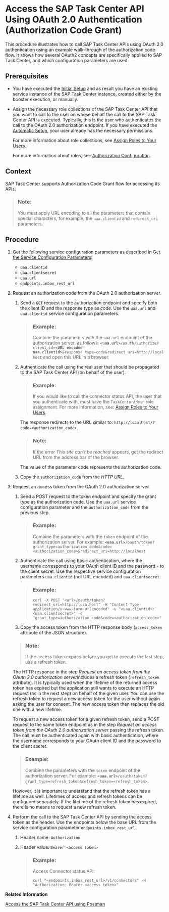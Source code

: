 <!-- loio29928a76d13e4d81a88e5774e9ca194e -->

# Access the SAP Task Center API Using OAuth 2.0 Authentication \(Authorization Code Grant\)

This procedure illustrates how to call SAP Task Center APIs using OAuth 2.0 authentication using an example walk-through of the authorization code flow. It shows how several OAuth2 concepts are specifically applied to SAP Task Center, and which configuration parameters are used.



<a name="loio29928a76d13e4d81a88e5774e9ca194e__section_kc4_vkg_dlb"/>

## Prerequisites

-   You have executed the [Initial Setup](../30-initial-setup/initial-setup-8347694.md) and as result you have an existing service instance of the SAP Task Center instance, created either by the booster execution, or manually.
-   Assign the necessary role collections of the SAP Task Center API that you want to call to the user on whose behalf the call to the SAP Task Center API is executed. Typically, this is the user who authenticates the call to the OAuth 2.0 authorization endpoint. If you have executed the [Automatic Setup](../30-initial-setup/automatic-setup-3a49967.md), your user already has the necessary permissions.

    For more information about role collections, see [Assign Roles to Your Users](../60-security/assign-roles-to-your-users-7e081d8.md).

    For more information about roles, see [Authorization Configuration](../60-security/authorization-configuration-75e4130.md).




<a name="loio29928a76d13e4d81a88e5774e9ca194e__section_rbz_tlg_dlb"/>

## Context

SAP Task Center supports Authorization Code Grant flow for accessing its APIs.

> ### Note:  
> You must apply URL encoding to all the parameters that contain special characters, for example, the `uaa.clientid` and `redirect_uri` parameters.



<a name="loio29928a76d13e4d81a88e5774e9ca194e__section_b2q_2mg_dlb"/>

## Procedure

1.  Get the following service configuration parameters as described in [Get the Service Configuration Parameters](get-the-service-configuration-parameters-e10e7b2.md):
    -   `uaa.clientid`
    -   `uaa.clientsecret`
    -   `uaa.url`
    -   `endpoints.inbox_rest_url`

2.  Request an authorization code from the OAuth 2.0 authorization server.
    1.  Send a `GET` request to the authorization endpoint and specify both the client ID and the response type as *code*. Use the `uaa.url` and `uaa.clientid` service configuration parameters.

        > ### Example:  
        > Combine the parameters with the `uaa.url` endpoint of the authorization server, as follows: **`<uaa.url>`**`/oauth/authorize?client_id=`**`<URL encoded uaa.clientid>`**`&response_type=code&redirect_uri=http://localhost` and open this URL in a browser.

    2.  Authenticate the call using the real user that should be propagated to the SAP Task Center API \(on behalf of the user\).

        > ### Example:  
        > If you would like to call the connector status API, the user that you authenticate with, must have the `TaskCenterAdmin` role assignment. For more information, see: [Assign Roles to Your Users](../60-security/assign-roles-to-your-users-7e081d8.md).

        The response redirects to the URL similar to: `http://localhost/?code=<authorization_code>`.

        > ### Note:  
        > If the error *This site can't be reached* appears, get the redirect URL from the address bar of the browser.

        The value of the parameter code represents the authorization code.

    3.  Copy the `authorization_code` from the *HTTP URL*.

3.  Request an access token from the OAuth 2.0 authorization server.

    1.  Send a POST request to the token endpoint and specify the grant type as the authorization code. Use the `uaa.url` service configuration parameter and the `authorization_code` from the previous step.

        > ### Example:  
        > Combine the parameters with the `token` endpoint of the authorization server. For example: **`<uaa.url>`**`/oauth/token?grant_type=authorization_code&code=<authorization_code>&redirect_uri=http://localhost`

    2.  Authenticate the call using basic authentication, where the username corresponds to your OAuth client ID and the password - to the client secret. Use the respective service configuration parameters `uaa.clientid` \(not URL encoded\) and `uaa.clientsecret`.

        > ### Example:  
        > `curl -X POST "<url>/oauth/token?redirect_uri=http://localhost" -H "Content-Type: application/x-www-form-urlencoded" -u "<uaa.clientid>:<uaa.clientsecret>" -d "grant_type=authorization_code&code=<authorization_code>"`

    3.  Copy the access token from the HTTP response body \(`access_token` attribute of the JSON structure\).

    > ### Note:  
    > If the access token expires before you get to execute the last step, use a refresh token.

    The HTTP response in the step *Request an access token from the OAuth 2.0 authorization server*includes a refresh token \(`refresh_token` attribute\). It is typically used when the lifetime of the returned access token has expired but the application still wants to execute an HTTP request \(as in the next step\) on behalf of the given user. You can use the refresh token to request a new access token for the user without again asking the user for consent. The new access token then replaces the old one with a new lifetime.

    To request a new access token for a given refresh token, send a POST request to the same token endpoint as in the step *Request an access token from the OAuth 2.0 authorization server* passing the refresh token. The call must be authenticated again with basic authentication, where the username corresponds to your OAuth client ID and the password to the client secret.

    > ### Example:  
    > Combine the parameters with the `token` endpoint of the authorization server. For example: **`<uaa.url>`**`/oauth/token?grant_type=refresh_token&refresh_token=<refresh_token>`.

    However, it is important to understand that the refresh token has a lifetime as well. Lifetimes of access and refresh tokens can be configured separately. If the lifetime of the refresh token has expired, there is no means to request a new refresh token.

4.  Perform the call to the SAP Task Center API by sending the access token as the header. Use the endpoints below the base URL from the service configuration parameter `endpoints.inbox_rest_url`.
    1.  Header name: `Authorization`
    2.  Header value: `Bearer <access token>`

        > ### Example:  
        > Access Connector status API:
        > 
        > `curl "<endpoints.inbox_rest_url>/v1/connectors" -H "Authorization: Bearer <access token>"`



**Related Information**  


[Access the SAP Task Center API using Postman](https://blogs.sap.com/2021/06/08/access-the-sap-task-center-api-using-postman/)

